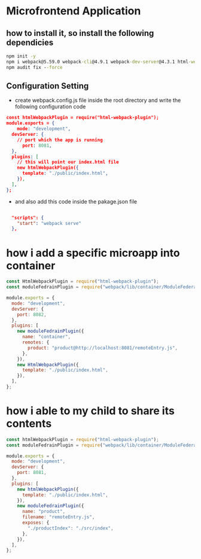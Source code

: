 # Microfrontend Application

## how to install it, so install the following dependicies

```cmd
npm init -y
npm i webpack@5.59.0 webpack-cli@4.9.1 webpack-dev-server@4.3.1 html-webpack-plugin@5.5.0 faker@5.1.0
npm audit fix --force
```

## Configuration Setting

- create webpack.config.js file inside the root directory and write the following configuration code

```json
const htmlWebpackPlugin = require("html-webpack-plugin");
module.exports = {
    mode: "development",
  devServer: {
    // port which the app is running
      port: 8081,
  },
  plugins: [
    // this will point our index.html file
    new htmlWebpackPlugin({
      template: "./public/index.html",
    }),
  ],
};

```

- and also add this code inside the pakage.json file

```json

  "scripts": {
    "start": "webpack serve"
  },

```

# how i add a specific microapp into container

```js
const HtmlWebpackPlugin = require("html-webpack-plugin");
const moduleFedrainPlugin = require("webpack/lib/container/ModuleFederationPlugin");

module.exports = {
  mode: "development",
  devServer: {
    port: 8082,
  },
  plugins: [
    new moduleFedrainPlugin({
      name: "container",
      remotes: {
        product: "product@http://localhost:8081/remoteEntry.js",
      },
    }),
    new HtmlWebpackPlugin({
      template: "./public/index.html",
    }),
  ],
};
```

# how i able to my child to share its contents

```js
const htmlWebpackPlugin = require("html-webpack-plugin");
const moduleFedrainPlugin = require("webpack/lib/container/ModuleFederationPlugin");

module.exports = {
  mode: "development",
  devServer: {
    port: 8081,
  },
  plugins: [
    new htmlWebpackPlugin({
      template: "./public/index.html",
    }),
    new moduleFedrainPlugin({
      name: "product",
      filename: "remoteEntry.js",
      exposes: {
        "./productIndex": "./src/index",
      },
    }),
  ],
};
```
